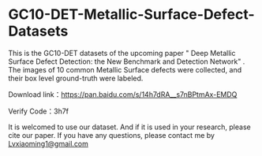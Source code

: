 # GC10-DET-Metallic-Surface-Defect-Datasets
This is the GC10-DET datasets of the upcoming paper " Deep Metallic Surface Defect Detection: the New Benchmark and Detection Network" . The images of 10 common Metallic Surface defects were collected, and their box level ground-truth were labeled.

Download link：https://pan.baidu.com/s/14h7dRA__s7nBPtmAx-EMDQ

Verify Code：3h7f

It is welcomed to use our dataset. And if it is used in your research, please cite our paper.
If you have any questions, please contact me by 
Lvxiaoming1@gmail.com
